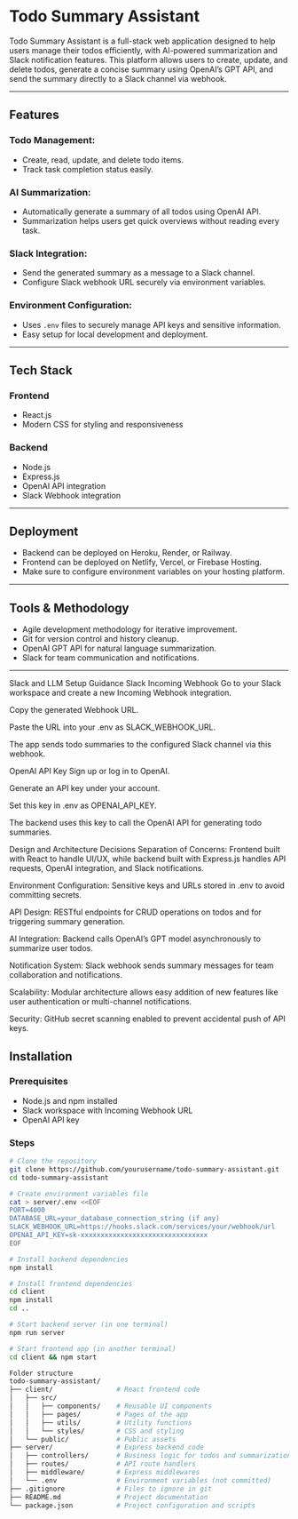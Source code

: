 # Todo Summary Assistant

Todo Summary Assistant is a full-stack web application designed to help users manage their todos efficiently, with AI-powered summarization and Slack notification features. This platform allows users to create, update, and delete todos, generate a concise summary using OpenAI’s GPT API, and send the summary directly to a Slack channel via webhook.

---

## Features

### Todo Management:
- Create, read, update, and delete todo items.
- Track task completion status easily.

### AI Summarization:
- Automatically generate a summary of all todos using OpenAI API.
- Summarization helps users get quick overviews without reading every task.

### Slack Integration:
- Send the generated summary as a message to a Slack channel.
- Configure Slack webhook URL securely via environment variables.

### Environment Configuration:
- Uses `.env` files to securely manage API keys and sensitive information.
- Easy setup for local development and deployment.

---

## Tech Stack

### Frontend
- React.js
- Modern CSS for styling and responsiveness

### Backend
- Node.js
- Express.js
- OpenAI API integration
- Slack Webhook integration

---

## Deployment

- Backend can be deployed on Heroku, Render, or Railway.
- Frontend can be deployed on Netlify, Vercel, or Firebase Hosting.
- Make sure to configure environment variables on your hosting platform.

---

## Tools & Methodology

- Agile development methodology for iterative improvement.
- Git for version control and history cleanup.
- OpenAI GPT API for natural language summarization.
- Slack for team communication and notifications.

---
 Slack and LLM Setup Guidance
Slack Incoming Webhook
Go to your Slack workspace and create a new Incoming Webhook integration.

Copy the generated Webhook URL.

Paste the URL into your .env as SLACK_WEBHOOK_URL.

The app sends todo summaries to the configured Slack channel via this webhook.

OpenAI API Key
Sign up or log in to OpenAI.

Generate an API key under your account.

Set this key in .env as OPENAI_API_KEY.

The backend uses this key to call the OpenAI API for generating todo summaries.

Design and Architecture Decisions
Separation of Concerns: Frontend built with React to handle UI/UX, while backend built with Express.js handles API requests, OpenAI integration, and Slack notifications.

Environment Configuration: Sensitive keys and URLs stored in .env to avoid committing secrets.

API Design: RESTful endpoints for CRUD operations on todos and for triggering summary generation.

AI Integration: Backend calls OpenAI’s GPT model asynchronously to summarize user todos.

Notification System: Slack webhook sends summary messages for team collaboration and notifications.

Scalability: Modular architecture allows easy addition of new features like user authentication or multi-channel notifications.

Security: GitHub secret scanning enabled to prevent accidental push of API keys.


## Installation

### Prerequisites
- Node.js and npm installed
- Slack workspace with Incoming Webhook URL
- OpenAI API key

### Steps

```bash
# Clone the repository
git clone https://github.com/yourusername/todo-summary-assistant.git
cd todo-summary-assistant

# Create environment variables file
cat > server/.env <<EOF
PORT=4000
DATABASE_URL=your_database_connection_string (if any)
SLACK_WEBHOOK_URL=https://hooks.slack.com/services/your/webhook/url
OPENAI_API_KEY=sk-xxxxxxxxxxxxxxxxxxxxxxxxxxxxxxxx
EOF

# Install backend dependencies
npm install

# Install frontend dependencies
cd client
npm install
cd ..

# Start backend server (in one terminal)
npm run server

# Start frontend app (in another terminal)
cd client && npm start

Folder structure
todo-summary-assistant/
├── client/                # React frontend code
│   ├── src/
│   │   ├── components/    # Reusable UI components
│   │   ├── pages/         # Pages of the app
│   │   ├── utils/         # Utility functions
│   │   └── styles/        # CSS and styling
│   └── public/            # Public assets
├── server/                # Express backend code
│   ├── controllers/       # Business logic for todos and summarization
│   ├── routes/            # API route handlers
│   ├── middleware/        # Express middlewares
│   └── .env               # Environment variables (not committed)
├── .gitignore             # Files to ignore in git
├── README.md              # Project documentation
└── package.json           # Project configuration and scripts
